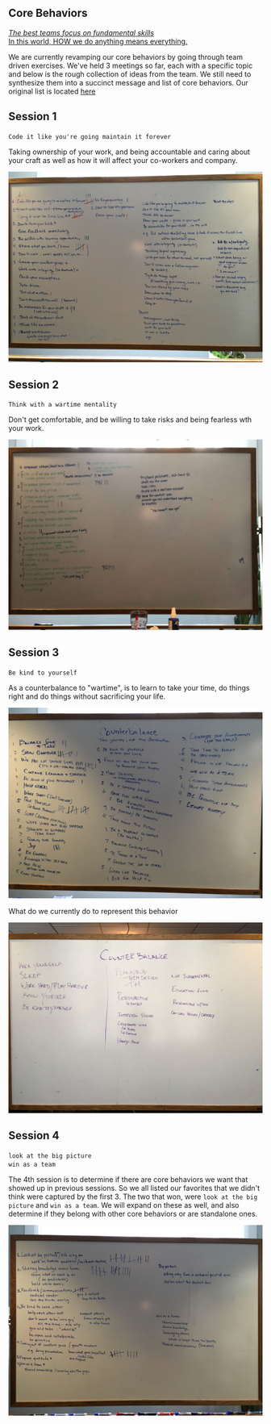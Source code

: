 ## Core Behaviors

[_The best teams focus on fundamental skills_](https://medium.com/swlh/leaders-be-the-dumbest-in-the-room-777060a38d86)    
[In this world, HOW we do anything means everything.](https://www.howistheanswer.com/how/)

We are currently revamping our core behaviors by going through team driven exercises.  We've held 3 meetings so far, each with a specific topic and below is the rough collection of ideas from the team.  We still need to synthesize them into a succinct message and list of core behaviors.  Our original list is located [here](original.md)

## Session 1

`Code it like you're going maintain it forever`

Taking ownership of your work, and being accountable and caring about your craft as well as how it will affect your co-workers and company.

<img src=../rsrcs/core_session_1.jpg>

## Session 2

`Think with a wartime mentality`

Don't get comfortable, and be willing to take risks and being fearless wth your work.

<img src=../rsrcs/core_session_2.jpg>

## Session 3

`Be kind to yourself`

As a counterbalance to "wartime", is to learn to take your time, do things right and do things without sacrificing your life.

<img src=../rsrcs/core_session_3.jpg>


What do we currently do to represent this behavior

<img src=../rsrcs/core_session_3_2.jpg>

## Session 4

`look at the big picture`   
`win as a team`

The 4th session is to determine if there are core behaviors we want that showed up in previous sessions.  So we all listed our favorites that we didn't think were captured by the first 3.  The two that won, were `look at the big picture` and `win as a team`.  We will expand on these as well, and also determine if they belong with other core behaviors or are standalone ones.

<img src=../rsrcs/core_session_4.jpg>